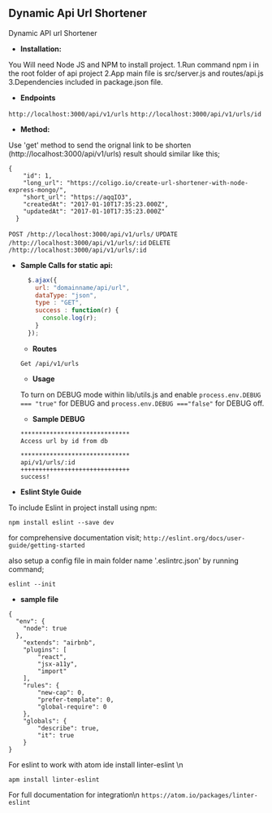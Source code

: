 **Dynamic Api Url Shortener**
----
Dynamic API url Shortener


  * **Installation:**

  You Will need Node JS and NPM to install project.
  1.Run command npm i in the root folder of api project
  2.App main file is src/server.js and routes/api.js
  3.Dependencies included in package.json file.



  * **Endpoints**

   `http://localhost:3000/api/v1/urls`
   `http://localhost:3000/api/v1/urls/id`


  * **Method:**

  Use 'get' method to send the orignal link to be shorten (http://localhost:3000/api/v1/urls)
  result should similar like this;


```
{
    "id": 1,
    "long_url": "https://coligo.io/create-url-shortener-with-node-express-mongo/",
    "short_url": "https://aqqIO3",
    "createdAt": "2017-01-10T17:35:23.000Z",
    "updatedAt": "2017-01-10T17:35:23.000Z"
  }

```
``POST /http://localhost:3000/api/v1/urls/``
``UPDATE /http://localhost:3000/api/v1/urls/:id``
``DELETE /http://localhost:3000/api/v1/urls/:id``


* **Sample Calls for static api:**

  ```javascript
    $.ajax({
      url: "domainname/api/url",
      dataType: "json",
      type : "GET",
      success : function(r) {
        console.log(r);
      }
    });
  ```


    * **Routes**

    `Get /api/v1/urls`



    * **Usage**

    To turn on DEBUG mode within lib/utils.js
    and enable `process.env.DEBUG === "true"` for DEBUG
    and `process.env.DEBUG ==="false"` for DEBUG off.

    * **Sample DEBUG**


    ```
  ******************************
  Access url by id from db

  ******************************
   api/v1/urls/:id
  ++++++++++++++++++++++++++++++
   success!
    ```

* **Eslint Style Guide**

To include Eslint in project install using npm:

``npm install eslint --save dev``

for comprehensive documentation visit;
``http://eslint.org/docs/user-guide/getting-started``

also setup a config file in main folder name '.eslintrc.json' by running command;

``eslint --init``

* **sample file**

```
{
  "env": {
    "node": true
  },
    "extends": "airbnb",
    "plugins": [
        "react",
        "jsx-a11y",
        "import"
    ],
    "rules": {
  		"new-cap": 0,
  		"prefer-template": 0,
  		"global-require": 0
  	},
  	"globals": {
  		"describe": true,
  		"it": true
  	}
}
```

For eslint to work with atom ide install linter-eslint \n

``apm install linter-eslint``

For full documentation for integration\n
``https://atom.io/packages/linter-eslint``
